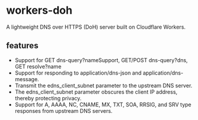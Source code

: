 # workers-doh
A lightweight DNS over HTTPS (DoH) server built on Cloudflare Workers.

## features
 + Support for GET dns-query?nameSupport, GET/POST dns-query?dns, GET resolve?name
 + Support for responding to application/dns-json and application/dns-message.
 + Transmit the edns_client_subnet parameter to the upstream DNS server.
 + The edns_client_subnet parameter obscures the client IP address, thereby protecting privacy.
 + Support for A, AAAA, NC, CNAME, MX, TXT, SOA, RRSIG, and SRV type responses from upstream DNS servers.

